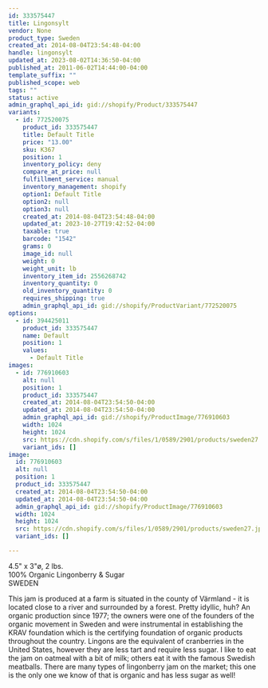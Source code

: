 ```yaml
---
id: 333575447
title: Lingonsylt
vendor: None
product_type: Sweden
created_at: 2014-08-04T23:54:48-04:00
handle: lingonsylt
updated_at: 2023-08-02T14:36:50-04:00
published_at: 2011-06-02T14:44:00-04:00
template_suffix: ""
published_scope: web
tags: ""
status: active
admin_graphql_api_id: gid://shopify/Product/333575447
variants:
  - id: 772520075
    product_id: 333575447
    title: Default Title
    price: "13.00"
    sku: K367
    position: 1
    inventory_policy: deny
    compare_at_price: null
    fulfillment_service: manual
    inventory_management: shopify
    option1: Default Title
    option2: null
    option3: null
    created_at: 2014-08-04T23:54:48-04:00
    updated_at: 2023-10-27T19:42:52-04:00
    taxable: true
    barcode: "1542"
    grams: 0
    image_id: null
    weight: 0
    weight_unit: lb
    inventory_item_id: 2556268742
    inventory_quantity: 0
    old_inventory_quantity: 0
    requires_shipping: true
    admin_graphql_api_id: gid://shopify/ProductVariant/772520075
options:
  - id: 394425011
    product_id: 333575447
    name: Default
    position: 1
    values:
      - Default Title
images:
  - id: 776910603
    alt: null
    position: 1
    product_id: 333575447
    created_at: 2014-08-04T23:54:50-04:00
    updated_at: 2014-08-04T23:54:50-04:00
    admin_graphql_api_id: gid://shopify/ProductImage/776910603
    width: 1024
    height: 1024
    src: https://cdn.shopify.com/s/files/1/0589/2901/products/sweden27.jpeg?v=1407210890
    variant_ids: []
image:
  id: 776910603
  alt: null
  position: 1
  product_id: 333575447
  created_at: 2014-08-04T23:54:50-04:00
  updated_at: 2014-08-04T23:54:50-04:00
  admin_graphql_api_id: gid://shopify/ProductImage/776910603
  width: 1024
  height: 1024
  src: https://cdn.shopify.com/s/files/1/0589/2901/products/sweden27.jpeg?v=1407210890
  variant_ids: []

---
```


4.5" x 3"ø, 2 lbs.  
100% Organic Lingonberry & Sugar  
SWEDEN

This jam is produced at a farm is situated in the county of Värmland - it is located close to a river and surrounded by a forest. Pretty idyllic, huh? An organic production since 1977; the owners were one of the founders of the organic movement in Sweden and were instrumental in establishing the KRAV foundation which is the certifying foundation of organic products throughout the country. Lingons are the equivalent of cranberries in the United States, however they are less tart and require less sugar. I like to eat the jam on oatmeal with a bit of milk; others eat it with the famous Swedish meatballs. There are many types of lingonberry jam on the market; this one is the only one we know of that is organic and has less sugar as well!